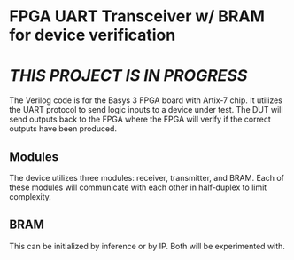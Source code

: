 # FPGA UART Transceiver w/ BRAM for device verification
# *THIS PROJECT IS IN PROGRESS*
The Verilog code is for the Basys 3 FPGA board with Artix-7 chip. It utilizes the UART protocol to send logic inputs to a device under test. The DUT will send outputs back to the FPGA where the FPGA will verify if the correct outputs have been produced.


## Modules
The device utilizes three modules: receiver, transmitter, and BRAM. Each of these modules will communicate with each other in half-duplex to limit complexity. 

## BRAM
This can be initialized by inference or by IP. Both will be experimented with.
